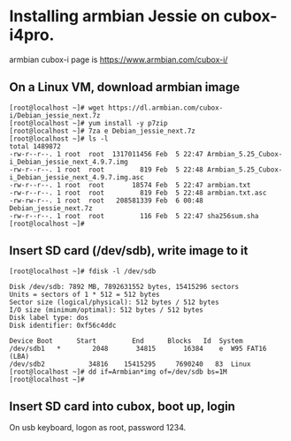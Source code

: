 # Installing armbian Jessie on cubox-i4pro.

armbian cubox-i page is https://www.armbian.com/cubox-i/

## On a Linux VM, download armbian image

    [root@localhost ~]# wget https://dl.armbian.com/cubox-i/Debian_jessie_next.7z
    [root@localhost ~]# yum install -y p7zip
    [root@localhost ~]# 7za e Debian_jessie_next.7z
    [root@localhost ~]# ls -l
    total 1489872
    -rw-r--r--. 1 root  root  1317011456 Feb  5 22:47 Armbian_5.25_Cubox-i_Debian_jessie_next_4.9.7.img
    -rw-r--r--. 1 root  root         819 Feb  5 22:48 Armbian_5.25_Cubox-i_Debian_jessie_next_4.9.7.img.asc
    -rw-r--r--. 1 root  root       18574 Feb  5 22:47 armbian.txt
    -rw-r--r--. 1 root  root         819 Feb  5 22:48 armbian.txt.asc
    -rw-rw-r--. 1 root  root   208581339 Feb  6 00:48 Debian_jessie_next.7z
    -rw-r--r--. 1 root  root         116 Feb  5 22:47 sha256sum.sha
    [root@localhost ~]# 

## Insert SD card (/dev/sdb), write image to it

    [root@localhost ~]# fdisk -l /dev/sdb
    
    Disk /dev/sdb: 7892 MB, 7892631552 bytes, 15415296 sectors
    Units = sectors of 1 * 512 = 512 bytes
    Sector size (logical/physical): 512 bytes / 512 bytes
    I/O size (minimum/optimal): 512 bytes / 512 bytes
    Disk label type: dos
    Disk identifier: 0xf56c4ddc
    
    Device Boot      Start         End      Blocks   Id  System
    /dev/sdb1   *        2048       34815       16384    e  W95 FAT16 (LBA)
    /dev/sdb2           34816    15415295     7690240   83  Linux
    [root@localhost ~]# dd if=Armbian*img of=/dev/sdb bs=1M
    [root@localhost ~]#

## Insert SD card into cubox, boot up, login

On usb keyboard, logon as root, password 1234.

